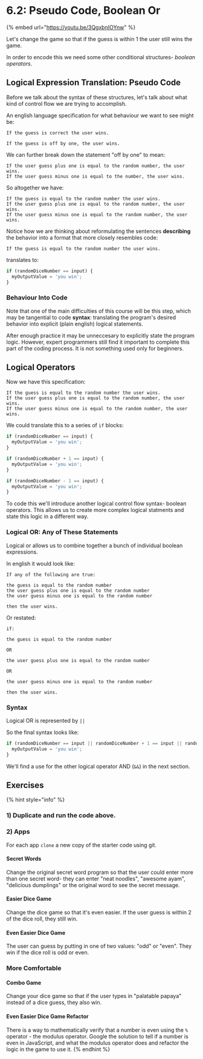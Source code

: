 # 6.2: Pseudo Code, Boolean Or

{% embed url="https://youtu.be/3QgxbnIOYnw" %}

Let's change the game so that if the guess is within 1 the user still wins the game.

In order to encode this we need some other conditional structures- _boolean operators_.

## Logical Expression Translation: Pseudo Code

Before we talk about the syntax of these structures, let's talk about what kind of control flow we are trying to accomplish.

An english language specification for what behaviour we want to see might be:

```text
If the guess is correct the user wins.

If the guess is off by one, the user wins.
```

We can further break down the statement "off by one" to mean:

```text
If the user guess plus one is equal to the random number, the user wins.
If the user guess minus one is equal to the number, the user wins.
```

So altogether we have:

```text
If the guess is equal to the random number the user wins.
If the user guess plus one is equal to the random number, the user wins.
If the user guess minus one is equal to the random number, the user wins.
```

Notice how we are thinking about reformulating the sentences **describing** the behavior into a format that more closely resembles code:

```text
If the guess is equal to the random number the user wins.
```

translates to:

```javascript
if (randomDiceNumber == input) {
  myOutputValue = 'you win';
}
```

### Behaviour Into Code

Note that one of the main difficulties of this course will be this step, which may be tangential to code **syntax**: translating the program's desired behavior into explicit \(plain english\) logical statements.

After enough practice it may be unneccesary to explicitly state the program logic. However, expert programmers still find it important to complete this part of the coding process. It is not something used only for beginners.

## Logical Operators

Now we have this specification:

```text
If the guess is equal to the random number the user wins.
If the user guess plus one is equal to the random number, the user wins.
If the user guess minus one is equal to the random number, the user wins.
```

We could translate this to a series of `if` blocks:

```javascript
if (randomDiceNumber == input) {
  myOutputValue = 'you win';
}

if (randomDiceNumber + 1 == input) {
  myOutputValue = 'you win';
}

if (randomDiceNumber - 1 == input) {
  myOutputValue = 'you win';
}
```

To code this we'll introduce another logical control flow syntax- boolean operators. This allows us to create more complex logical statments and state this logic in a different way.

### Logical OR: Any of These Statements

Logical or allows us to combine together a bunch of individual boolean expressions.

In english it would look like:

```text
If any of the following are true:

the guess is equal to the random number
the user guess plus one is equal to the random number
the user guess minus one is equal to the random number

then the user wins.
```

Or restated:

```text
if:

the guess is equal to the random number

OR

the user guess plus one is equal to the random number

OR

the user guess minus one is equal to the random number

then the user wins.
```

### Syntax

Logical OR is represented by `||`

So the final syntax looks like:

```javascript
if (randomDiceNumber == input || randomDiceNumber + 1 == input || randomDiceNumber - 1 == input) {
  myOutputValue = 'you win';
}
```

We'll find a use for the other logical operator AND \(`&&`\) in the next section.

## Exercises

{% hint style="info" %}
### **1\) Duplicate and run the code above.**

### **2\) Apps**

For each app `clone` a new copy of the starter code using git.

#### **Secret Words**

Change the original secret word program so that the user could enter more than one secret word- they can enter "neat noodles", "awesome ayam", "delicious dumplings" or the original word to see the secret message.

#### **Easier Dice Game**

Change the dice game so that it's even easier. If the user guess is within 2 of the dice roll, they still win.

#### **Even Easier Dice Game**

The user can guess by putting in one of two values: "odd" or "even". They win if the dice roll is odd or even.

### More Comfortable

#### **Combo Game**

Change your dice game so that if the user types in "palatable papaya" instead of a dice guess, they also win.

#### **Even Easier Dice Game Refactor**

There is a way to mathematically verify that a number is even using the `%` operator - the modulus operator. Google the solution to tell if a number is even in JavaScript, and what the modulus operator does and refactor the logic in the game to use it.
{% endhint %}

